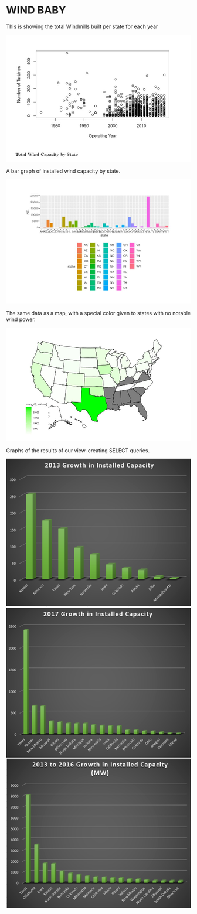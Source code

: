 <html>
<body>
<h1>
  WIND BABY
</h1>
  <p>This is showing the total Windmills built per state for each year</p> 
 <img src="Visuals/WindCapByStat.JPG">
  <p>A bar graph of installed wind capacity by state.</p>
 <img src="Visuals/colorGraph.JPG">
  <p>The same data as a map, with a special color given to states with no notable wind power.</p>
 <img src="Visuals/colorMap.JPG">
  <p>Graphs of the results of our view-creating SELECT queries.</p>
  <img src ="growthGraph13.png">
  <img src ="growthGraph17.png">
  <img src ="growthGraph.png">
  <!--
  
-->
  <img src="Visuals/giphy.gif">
  
</body>
</html>
